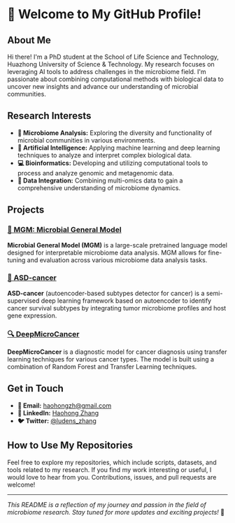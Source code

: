 # 🌟 Welcome to My GitHub Profile!

## About Me

Hi there! I'm a PhD student at the School of Life Science and Technology, Huazhong University of Science & Technology. My research focuses on leveraging AI tools to address challenges in the microbiome field. I'm passionate about combining computational methods with biological data to uncover new insights and advance our understanding of microbial communities.

## Research Interests

- **🦠 Microbiome Analysis:** Exploring the diversity and functionality of microbial communities in various environments.
- **🤖 Artificial Intelligence:** Applying machine learning and deep learning techniques to analyze and interpret complex biological data.
- **💻 Bioinformatics:** Developing and utilizing computational tools to process and analyze genomic and metagenomic data.
- **🔬 Data Integration:** Combining multi-omics data to gain a comprehensive understanding of microbiome dynamics.

## Projects

### [🚀 MGM: Microbial General Model](https://github.com/HUST-NingKang-Lab/MGM)
**Microbial General Model (MGM)** is a large-scale pretrained language model designed for interpretable microbiome data analysis. MGM allows for fine-tuning and evaluation across various microbiome data analysis tasks.

### [🧬 ASD-cancer](https://github.com/HUST-NingKang-Lab/ASD-cancer)
**ASD-cancer** (autoencoder-based subtypes detector for cancer) is a semi-supervised deep learning framework based on autoencoder to identify cancer survival subtypes by integrating tumor microbiome profiles and host gene expression.

### [🔍 DeepMicroCancer](https://github.com/HUST-NingKang-Lab/DeepMicroCancer)
**DeepMicroCancer** is a diagnostic model for cancer diagnosis using transfer learning techniques for various cancer types. The model is built using a combination of Random Forest and Transfer Learning techniques.

## Get in Touch

- **📧 Email:** [haohongzh@gmail.com](mailto:haohongzh@gmail.com)
- **💼 LinkedIn:** [Haohong Zhang](https://www.linkedin.com/in/haohong-zhang-549036242/)
- **🐦 Twitter:** [@ludens_zhang](https://x.com/ludens_zhang)

## How to Use My Repositories

Feel free to explore my repositories, which include scripts, datasets, and tools related to my research. If you find my work interesting or useful, I would love to hear from you. Contributions, issues, and pull requests are welcome!

---

*This README is a reflection of my journey and passion in the field of microbiome research. Stay tuned for more updates and exciting projects!* 🎉
